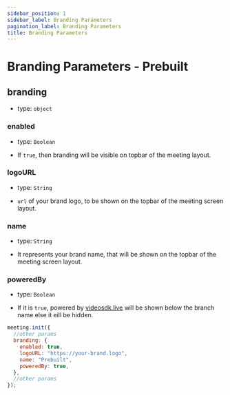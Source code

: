 ```yaml
---
sidebar_position: 1
sidebar_label: Branding Parameters
pagination_label: Branding Parameters
title: Branding Parameters
---
```


# Branding Parameters - Prebuilt

<div class="sdk-api-ref-only-h4">

## branding

- type: `object`

### enabled

- type: `Boolean`

- If `true`, then branding will be visible on topbar of the meeting layout.

### logoURL

- type: `String`

- `url` of your brand logo, to be shown on the topbar of the meeting screen layout.

### name

- type: `String`

- It represents your brand name, that will be shown on the topbar of the meeting screen layout.

### poweredBy

- type: `Boolean`

- If it is `true`, powered by [videosdk.live](https://www.videosdk.live) will be shown below the branch name else it eill be hidden.

```js
meeting.init({
  //other params
  branding: {
    enabled: true,
    logoURL: "https://your-brand.logo",
    name: "Prebuilt",
    poweredBy: true,
  },
  //other params
});
```

</div>
